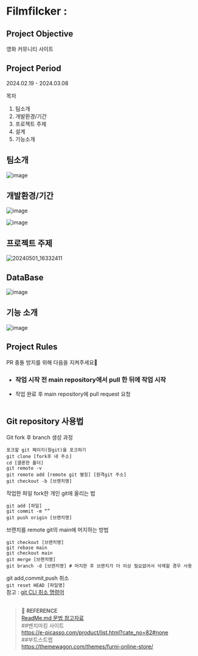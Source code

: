 # Filmfilcker : 

## Project Objective
영화 커뮤니티 사이트 <br>

## Project Period
2024.02.19 - 2024.03.08


목차
1. 팀소개
2. 개발환경/기간
3. 프로젝트 주제
4. 설계
5. 기능소개

<h2>팀소개</h2>

![image](https://github.com/It-is-winter/FilmFlicker/assets/158557360/5e561b9a-702a-499d-a556-a53cbb15fb62)


<h2>개발환경/기간</h2>

![image](https://github.com/It-is-winter/FilmFlicker/assets/158557360/68e1546f-a52d-47d1-95b8-20fcfddac4a0)

![image](https://github.com/It-is-winter/FilmFlicker/assets/158557360/5fbf8449-cd23-42db-9d37-a3da6e25e50e)

<h2>프로젝트 주제</h2>

![20240501_16332411](https://github.com/It-is-winter/FilmFlicker/assets/158557360/75e6793c-15b3-4e2a-a0a9-64debb796f00)

<h2>DataBase</h2>

![image](https://github.com/It-is-winter/FilmFlicker/assets/158557360/3d31de9a-af60-4ef3-b944-5afeedf595de)

<h2>기능 소개</h2>

![image](https://github.com/It-is-winter/FilmFlicker/assets/158557360/cf90e4f4-258d-4ddb-9ca7-0e04580f5ec6)


## Project Rules
PR 충돌 방지를 위해 다음을 지켜주세요🙂
- ### <b>작업 시작 전 main repository에서 pull 한 뒤에 작업 시작</b>
- 작업 완료 후 main repository에 pull request 요청
  <br><br>

## Git repository 사용법
Git fork 후 branch 생성 과정
``` 
포크할 git 페이지(원git)을 포크하기
git clone [fork후 내 주소]
cd [클론한 폴더]
git remote -v
git remote add [remote git 별칭] [원격git 주소]
git checkout -b [브랜치명]
```

작업한 파일 fork한 개인 git에 올리는 법
```
git add [파일]
git commit -m “”
git push origin [브랜치명]
```

브랜치를 remote git의 main에 머지하는 방법
```
git checkout [브랜치명]
git rebase main
git checkout main
git merge [브랜치명]
git branch -d [브랜치명] # 머지한 후 브랜치가 더 이상 필요없어서 삭제할 경우 사용
```

git add,commit,push 취소<br>
`git reset HEAD [파일명]`<br>
참고 : [git CLI 취소 명령어](https://gmlwjd9405.github.io/2018/05/25/git-add-cancle.html)
<br><br>

> :bookmark: **REFERENCE** <br>
[ReadMe.md 문법 참고자료](https://gist.github.com/ihoneymon/652be052a0727ad59601)<br>
##벤치마킹 사이트<br>
https://e-picasso.com/product/list.html?cate_no=82#none<br>
##부트스트랩<br>
https://themewagon.com/themes/furni-online-store/<br>

